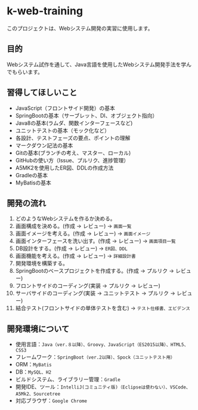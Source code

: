 # k-web-training
このプロジェクトは、Webシステム開発の実習に使用します。

## 目的
Webシステム試作を通して、Java言語を使用したWebシステム開発手法を学んでもらいます。

## 習得してほしいこと
 - JavaScript（フロントサイド開発）の基本
 - SpringBootの基本（サーブレット、DI、オブジェクト指向）
 - Java8の基本(ラムダ、関数インターフェースなど)
 - ユニットテストの基本（モック化など）
 - 各設計、テストフェーズの要点、ポイントの理解
 - マークダウン記法の基本
 - Gitの基本(ブランチの考え、マスター、ローカル)
 - GitHubの使い方（Issue、プルリク、進捗管理）
 - A5MK2を使用したER図、DDLの作成方法
 - Gradleの基本
 - MyBatisの基本

## 開発の流れ
1. どのようなWebシステムを作るか決める。
2. 画面構成を決める。(作成 → レビュー) → `画面一覧`
3. 画面イメージを考える。(作成 → レビュー) → `画面イメージ`
4. 画面インターフェースを洗い出す。(作成 → レビュー) → `画面項目一覧`
5. DB設計をする。(作成 → レビュー) → `ER図、DDL`
6. 画面機能を考える。(作成 → レビュー) → `詳細設計書`
7. 開発環境を構築する。
8. SpringBootのベースプロジェクトを作成する。(作成 → プルリク → レビュー)
9. フロントサイドのコーディング(実装 → プルリク → レビュー)
10. サーバサイドのコーディング(実装 → ユニットテスト → プルリク → レビュー)
11. 結合テスト(フロントサイドの単体テストを含む) → `テスト仕様書、エビデンス`

## 開発環境について
 - 使用言語：`Java（ver.８以降）、Groovy、JavaScript（ES2015以降）、HTML5、CSS3`
 - フレームワーク：`SpringBoot（ver.2以降）、Spock（ユニットテスト用）`
 - ORM：`MyBatis`
 - DB：`MySQL、H2`
 - ビルドシステム、ライブラリー管理：`Gradle`
 - 開発IDE、ツール：`IntelliJ(コミュニティ版)（Eclipseは使わない）、VSCode、A5Mk2、Sourcetree`
 - 対応ブラウザ：`Google Chrome`
